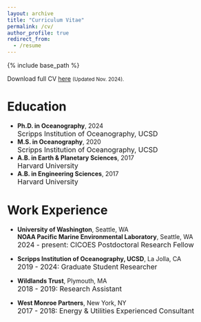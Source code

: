 ```yaml
---
layout: archive
title: "Curriculum Vitae"
permalink: /cv/
author_profile: true
redirect_from:
  - /resume
---
```


{% include base_path %}

Download full CV [here](http://mattluongo.github.io/files/LuongoCV_Website.pdf) <small>(Updated Nov. 2024).</small>

Education
======
* <b>Ph.D. in Oceanography</b>, 2024<br>
  <font size = "3"> Scripps Institution of Oceanography, UCSD</font>
* <b>M.S. in Oceanography</b>, 2020<br>
  <font size = "3"> Scripps Institution of Oceanography, UCSD</font>
* <b>A.B. in Earth & Planetary Sciences</b>, 2017 <br>
  <font size = "3"> Harvard University</font>
* <b>A.B. in Engineering Sciences</b>, 2017 <br>
  <font size = "3"> Harvard University</font>

Work Experience
======
* <b>University of Washington</b>, Seattle, WA<br>
  <b>NOAA Pacific Marine Environmental Laboratory</b>, Seattle, WA<br>
  <font size = "3">2024 - present: CICOES Postdoctoral Research Fellow</font>
  
* <b>Scripps Institution of Oceanography, UCSD</b>, La Jolla, CA<br>
  <font size = "3">2019 - 2024: Graduate Student Researcher</font>

* <b>Wildlands Trust</b>, Plymouth, MA<br>
  <font size = "3">2018 - 2019: Research Assistant</font>

* <b>West Monroe Partners</b>, New York, NY<br>
  <font size = "3">2017 - 2018: Energy & Utilities Experienced Consultant</font>
